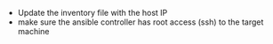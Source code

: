 - Update the inventory file with the host IP 
- make sure the ansible controller has root access (ssh) to the target machine
